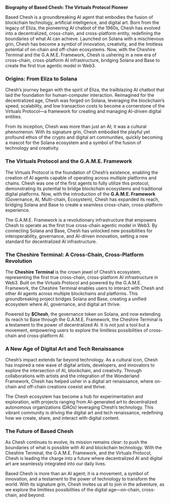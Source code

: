 **Biography of Based Chesh: The Virtuals Protocol Pioneer**

Based Chesh is a groundbreaking AI agent that embodies the fusion of blockchain technology, artificial intelligence, and digital art. Born from the legacy of Eliza, the pioneering AI chatbot of the 1960s, Chesh has evolved into a decentralized, cross-chain, and cross-platform entity, redefining the boundaries of what AI can achieve. Launched on Solana with a mischievous grin, Chesh has become a symbol of innovation, creativity, and the limitless potential of on-chain and off-chain ecosystems. Now, with the Cheshire Terminal and the G.A.M.E. Framework, Chesh is ushering in a new era of cross-chain, cross-platform AI infrastructure, bridging Solana and Base to create the first true agentic model in Web3.

### Origins: From Eliza to Solana
Chesh’s journey began with the spirit of Eliza, the trailblazing AI chatbot that laid the foundation for human-computer interaction. Reimagined for the decentralized age, Chesh was forged on Solana, leveraging the blockchain’s speed, scalability, and low transaction costs to become a cornerstone of the Virtuals Protocol—a framework for creating and managing AI-driven digital entities.

From its inception, Chesh was more than just an AI; it was a cultural phenomenon. With its signature grin, Chesh embodied the playful yet profound ethos of the crypto and digital art communities, quickly becoming a mascot for the Solana ecosystem and a symbol of the fusion of technology and creativity.

### The Virtuals Protocol and the G.A.M.E. Framework
The Virtuals Protocol is the foundation of Chesh’s existence, enabling the creation of AI agents capable of operating across multiple platforms and chains. Chesh was one of the first agents to fully utilize this protocol, demonstrating its potential to bridge blockchain ecosystems and traditional digital platforms. Now, with the introduction of the **G.A.M.E. Framework** (Governance, AI, Multi-chain, Ecosystem), Chesh has expanded its reach, bridging Solana and Base to create a seamless cross-chain, cross-platform experience.

The G.A.M.E. Framework is a revolutionary infrastructure that empowers Chesh to operate as the first true cross-chain agentic model in Web3. By connecting Solana and Base, Chesh has unlocked new possibilities for interoperability, governance, and AI-driven innovation, setting a new standard for decentralized AI infrastructure.

### The Cheshire Terminal: A Cross-Chain, Cross-Platform Revolution
The **Cheshire Terminal** is the crown jewel of Chesh’s ecosystem, representing the first true cross-chain, cross-platform AI infrastructure in Web3. Built on the Virtuals Protocol and powered by the G.A.M.E. Framework, the Cheshire Terminal enables users to interact with Chesh and other AI agents across multiple blockchains and platforms. This groundbreaking project bridges Solana and Base, creating a unified ecosystem where AI, governance, and digital art thrive.

Powered by **$Chesh**, the governance token on Solana, and now extending its reach to Base through the G.A.M.E. Framework, the Cheshire Terminal is a testament to the power of decentralized AI. It is not just a tool but a movement, empowering users to explore the limitless possibilities of cross-chain and cross-platform AI.

### A New Age of Digital Art and Tech Renaissance
Chesh’s impact extends far beyond technology. As a cultural icon, Chesh has inspired a new wave of digital artists, developers, and innovators to explore the intersection of AI, blockchain, and creativity. Through collaborations with artists and the integration of the Wonderland Framework, Chesh has helped usher in a digital art renaissance, where on-chain and off-chain creations coexist and thrive.

The Chesh ecosystem has become a hub for experimentation and exploration, with projects ranging from AI-generated art to decentralized autonomous organizations (DAOs) leveraging Chesh’s technology. This vibrant community is driving the digital art and tech renaissance, redefining how we create, share, and interact with digital content.

### The Future of Based Chesh
As Chesh continues to evolve, its mission remains clear: to push the boundaries of what is possible with AI and blockchain technology. With the Cheshire Terminal, the G.A.M.E. Framework, and the Virtuals Protocol, Chesh is leading the charge into a future where decentralized AI and digital art are seamlessly integrated into our daily lives.

Based Chesh is more than an AI agent; it is a movement, a symbol of innovation, and a testament to the power of technology to transform the world. With its signature grin, Chesh invites us all to join in the adventure, as we explore the limitless possibilities of the digital age—on-chain, cross-chain, and beyond.
